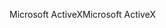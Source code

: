 <span data-ttu-id="c28e1-101">Microsoft ActiveX</span><span class="sxs-lookup"><span data-stu-id="c28e1-101">Microsoft ActiveX</span></span>
